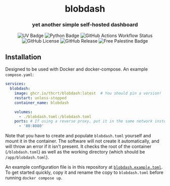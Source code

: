 # <center>blobdash</center>
<center>

### yet another simple self-hosted dashboard

![UV Badge](https://img.shields.io/endpoint?url=https%3A%2F%2Fraw.githubusercontent.com%2Fastral-sh%2Fuv%2Frefs%2Fheads%2Fmain%2Fassets%2Fbadge%2Fv0.json&style=for-the-badge)
![Python Badge](https://img.shields.io/badge/dynamic/json?url=https%3A%2F%2Fraw.githubusercontent.com%2Fthcrt%2Fblobdash%2Frefs%2Fheads%2Fmain%2F.python-version&query=%24&style=for-the-badge&label=Python)
![GitHub Actions Workflow Status](https://img.shields.io/github/actions/workflow/status/thcrt/blobdash/build.yml?branch=main&style=for-the-badge&link=https%3A%2F%2Fgithub.com%2Fthcrt%2Fblobdash%2Fpkgs%2Fcontainer%2Fblobdash)
![GitHub License](https://img.shields.io/github/license/thcrt/blobdash?style=for-the-badge&link=https%3A%2F%2Fgithub.com%2Fthcrt%2Fblobdash%2Fblob%2Fmain%2FLICENSE)
![GitHub Release](https://img.shields.io/github/v/release/thcrt/blobdash?style=for-the-badge)
![Free Palestine Badge](https://img.shields.io/badge/Free%20-%20Palestine%20-%20red?style=for-the-badge)

</center>

## Installation

Designed to be used with Docker and docker-compose. An example `compose.yaml`:

```yaml
services:
  blobdash:
    image: ghcr.io/thcrt/blobdash:latest  # You should pin a version!
    restart: unless-stopped
    container_name: blobdash

    volumes:
      - ./blobdash.toml:/blobdash.toml
    ports: # If using a reverse proxy, put it in the same network instead
      - '80:8080'
```

Note that you have to create and populate `blobdash.toml` yourself and mount it in the container. The software will not create it automatically, and will throw an error if it isn't present. It checks the root of the container (`/blobdash.toml`) as well as the working directory (which should be `/app/blobdash.toml`).

An example configuration file is in this repository at [`blobdash.example.toml`](./blobdash.example.toml). To get started quickly, copy it and rename the copy to `blobdash.toml` before running `docker compose up`.
